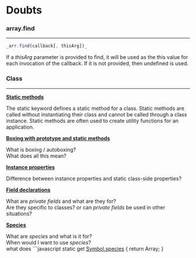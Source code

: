 # Doubts

### array.find
___

```javascript
_arr.find(callback[, thisArg])_
```

If a _thisArg_ parameter is provided to find, it will be used as the this value for each invocation of the callback. If it is not provided, then undefined is used.

### Class
___

[**Static methods**](https://developer.mozilla.org/en-US/docs/Web/JavaScript/Reference/Classes#Static_methods)

   The static keyword defines a static method for a class. Static methods are called without instantiating their class and cannot be called through a class instance. Static methods are often used to create utility functions for an application.

[**Boxing with prototype and static methods**](https://developer.mozilla.org/en-US/docs/Web/JavaScript/Reference/Classes#Boxing_with_prototype_and_static_methods)

   What is boxing / autoboxing?  
   What does all this mean?

[**Instance properties**](https://developer.mozilla.org/en-US/docs/Web/JavaScript/Reference/Classes#Instance_properties)

   Difference between instance properties and static class-side properties?

[**Field declarations**](https://developer.mozilla.org/en-US/docs/Web/JavaScript/Reference/Classes#Field_declarations)

   What are _private fields_ and what are they for?  
   Are they specific to classes? or can _private fields_ be used in other situations?

[**Species**](https://developer.mozilla.org/en-US/docs/Web/JavaScript/Reference/Classes#Species)

   What are _species_ and what is it for?  
   When would I want to use _species_?  
   what does ```javascript 
   static get [Symbol.species]() { return Array; }
   ``` do?